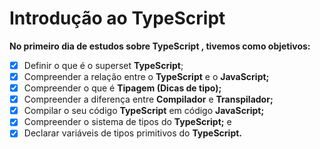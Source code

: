 
# Introdução ao TypeScript

**No primeiro dia de estudos sobre TypeScript , tivemos como objetivos:**

- [x]  Definir o que é o superset **TypeScript**;
- [x]  Compreender a relação entre o **TypeScript** e o **JavaScript;**
- [x]  Compreender o que é **Tipagem (Dicas de tipo);**
- [x]  Compreender a diferença entre **Compilador** e **Transpilador;**
- [x]  Compilar o seu código **TypeScript** em código **JavaScript;**
- [x]  Compreender o sistema de tipos do **TypeScript;** e
- [x]  Declarar variáveis de tipos primitivos do **TypeScript.**